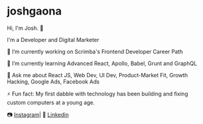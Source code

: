 # joshgaona

Hi, I'm Josh. 👋

I'm a Developer and Digital Marketer

🔭 I’m currently working on Scrimba's Frontend Developer Career Path

🌱 I’m currently learning Advanced React, Apollo, Babel, Grunt and GraphQL

💬 Ask me about React JS, Web Dev, UI Dev, Product-Market Fit, Growth Hacking, Google Ads, Facebook Ads

⚡ Fun fact: My first dabble with technology has been building and fixing custom computers at a young age.

📷 <a href="https://www.instagram.com/reyjoshuagaona/">Instagram</a>| 👔 <a href="https://www.linkedin.com/in/joshgaona/">Linkedin</a>
